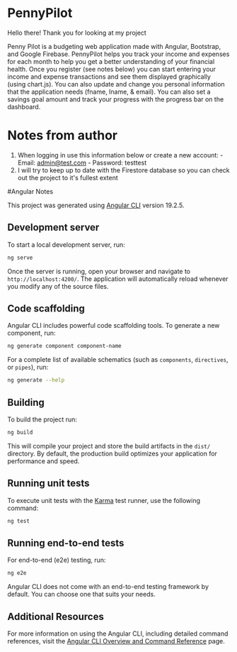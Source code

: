 # PennyPilot
Hello there!
Thank you for looking at my project

Penny Pilot is a budgeting web application made with Angular, Bootstrap, and Google Firebase.
PennyPilot helps you track your income and expenses for each month to help you get a better understanding of your financial health. Once you register (see notes below) you can start entering your income and expense transactions and see them displayed graphically (using chart.js). You can also update and change you personal information that the application needs (fname, lname, & email). You can also set a savings goal amount and track your progress with the progress bar on the dashboard.

# Notes from author
1) When logging in use this information below or create a new account:
        - Email: admin@test.com
        - Password: testtest
2) I will try to keep up to date with the Firestore database so you can check out the project to it's fullest extent


#Angular Notes

This project was generated using [Angular CLI](https://github.com/angular/angular-cli) version 19.2.5.

## Development server

To start a local development server, run:

```bash
ng serve
```

Once the server is running, open your browser and navigate to `http://localhost:4200/`. The application will automatically reload whenever you modify any of the source files.

## Code scaffolding

Angular CLI includes powerful code scaffolding tools. To generate a new component, run:

```bash
ng generate component component-name
```

For a complete list of available schematics (such as `components`, `directives`, or `pipes`), run:

```bash
ng generate --help
```

## Building

To build the project run:

```bash
ng build
```

This will compile your project and store the build artifacts in the `dist/` directory. By default, the production build optimizes your application for performance and speed.

## Running unit tests

To execute unit tests with the [Karma](https://karma-runner.github.io) test runner, use the following command:

```bash
ng test
```

## Running end-to-end tests

For end-to-end (e2e) testing, run:

```bash
ng e2e
```

Angular CLI does not come with an end-to-end testing framework by default. You can choose one that suits your needs.

## Additional Resources

For more information on using the Angular CLI, including detailed command references, visit the [Angular CLI Overview and Command Reference](https://angular.dev/tools/cli) page.
